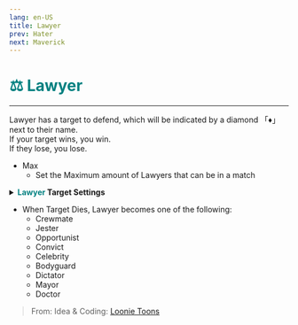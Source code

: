 ```yaml
---
lang: en-US
title: Lawyer   
prev: Hater
next: Maverick
---
```


# <font color="#008080">⚖️ <b>Lawyer</b></font> <Badge text="Benign" type="tip" vertical="middle"/>
---

Lawyer has a target to defend, which will be indicated by a diamond 「♦」 next to their name.<br>
If your target wins, you win.<br>
If they lose, you lose.
* Max
  * Set the Maximum amount of Lawyers that can be in a match
<details>
<summary><b><font color=#008080>Lawyer</font> Target Settings</b></summary>

* Can Target Impostors
  * <font color=green>ON</font>: the Lawyer can target players from this team
  * <font color=red>OFF</font>: the Lawyer cannot target players from this team
* Can Target <font color=#7f8c8d>Neutral</font> Killers
  * <font color=green>ON</font>: the Lawyer can target players from this team
  * <font color=red>OFF</font>: the Lawyer cannot target players from this team
* Can Target Crewmates
  * <font color=green>ON</font>: the Lawyer can target players from this team
  * <font color=red>OFF</font>: the Lawyer cannot target players from this team
* Can Target Coven Members
  * <font color=green>ON</font>: the Lawyer can target players from this team
  * <font color=red>OFF</font>: the Lawyer cannot target players from this team
* Can Target Jester
  * <font color=green>ON</font>: the Lawyer can target this role
  * <font color=red>OFF</font>: the Lawyer cannot target this role
* Knows role of target
  * <font color=green>ON</font>: the Lawyer knows their target's role
  * <font color=red>OFF</font>: the Lawyer only knows who their target is, but not their role
* Target knows their Lawyer
  * <font color=green>ON</font>: the Lawyer's target knows who their Lawyer is
  * <font color=red>OFF</font>: the target doesn’t know their Lawyer
</details>

* When Target Dies, Lawyer becomes one of the following:
  * Crewmate
  * Jester
  * Opportunist
  * Convict
  * Celebrity
  * Bodyguard
  * Dictator
  * Mayor
  * Doctor

> From: Idea & Coding: [Loonie Toons](https://github.com/Loonie-Toons)